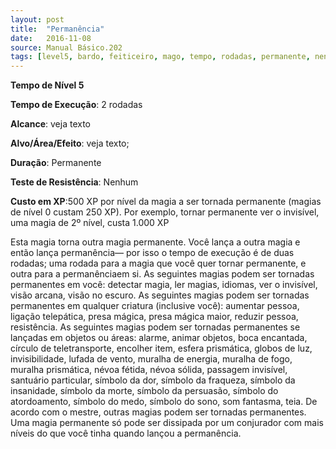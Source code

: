 ```yaml
---
layout: post
title:  "Permanência"
date:   2016-11-08
source: Manual Básico.202
tags: [level5, bardo, feiticeiro, mago, tempo, rodadas, permanente, nenhum, experiencia]
---
```


**Tempo de Nível 5**

**Tempo de Execução**: 2 rodadas

**Alcance**: veja texto

**Alvo/Área/Efeito**: veja texto;

**Duração**: Permanente

**Teste de Resistência**: Nenhum

**Custo em XP**:500 XP por nível da magia a ser tornada permanente (magias de nível 0 custam 250 XP). Por exemplo, tornar permanente ver o invisível, uma magia de 2º nível, custa 1.000 XP

Esta magia torna outra magia permanente. Você lança a outra magia e então lança permanência— por isso o tempo de execução é de duas rodadas; uma rodada para a magia que você quer tornar permanente, e outra para a permanênciaem si.
As seguintes magias podem ser tornadas permanentes em você: detectar magia,  ler magias, idiomas, ver o invisível, visão arcana, visão no escuro.
As seguintes magias podem ser tornadas permanentes em qualquer criatura (inclusive você): aumentar pessoa, ligação telepática, presa mágica, presa mágica maior, reduzir pessoa, resistência.
As seguintes magias podem ser tornadas permanentes se lançadas em objetos ou áreas: alarme, animar objetos, boca encantada, círculo de teletransporte, encolher item, esfera prismática, globos de luz, invisibilidade, lufada de vento, muralha de energia, muralha de fogo, muralha prismática, névoa fétida, névoa sólida, passagem invisível, santuário particular, símbolo da dor, símbolo da fraqueza, símbolo da insanidade, símbolo da morte, símbolo da persuasão, símbolo do atordoamento, símbolo do medo, símbolo do sono, som fantasma, teia.
De acordo com o mestre, outras magias podem ser tornadas permanentes. Uma magia permanente só pode ser dissipada por um conjurador com mais níveis do que você tinha quando lançou a permanência.

